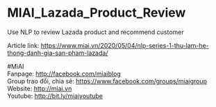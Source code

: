# MIAI_Lazada_Product_Review
Use NLP to review Lazada product and recommend customer


Article link:  https://www.miai.vn/2020/05/04/nlp-series-1-thu-lam-he-thong-danh-gia-san-pham-lazada/

#MìAI <br>
Fanpage: http://facebook.com/miaiblog<br>
Group trao đổi, chia sẻ: https://www.facebook.com/groups/miaigroup<br>
Website: http://miai.vn<br>
Youtube: http://bit.ly/miaiyoutube<br>
